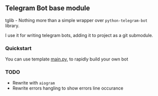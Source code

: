 ## Telegram Bot base module

tglib - Nothing more than a simple wrapper over `python-telegram-bot` library.

I use it for writing telegram bots, adding it to project as a git submodule.


### Quickstart
You can use template [main.py](tpl/main.py), to rapidly build your own bot

### TODO
- Rewrite with `aiogram`
- Rewrite errors hangling to show errors line occurance
